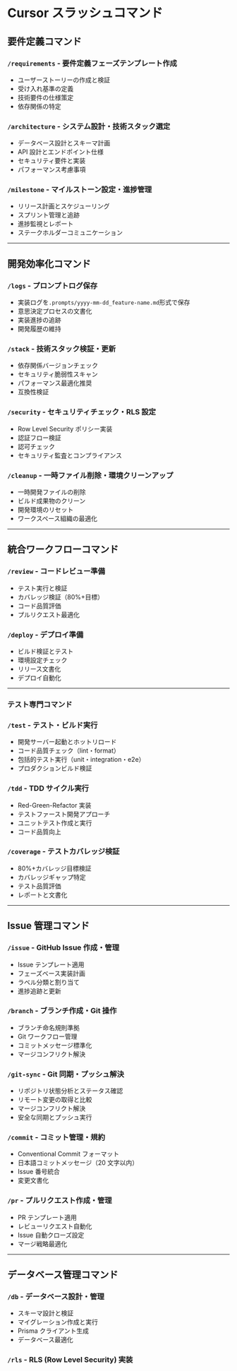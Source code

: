 # Cursor スラッシュコマンド

## 要件定義コマンド

### `/requirements` - 要件定義フェーズテンプレート作成

- ユーザーストーリーの作成と検証
- 受け入れ基準の定義
- 技術要件の仕様策定
- 依存関係の特定

### `/architecture` - システム設計・技術スタック選定

- データベース設計とスキーマ計画
- API 設計とエンドポイント仕様
- セキュリティ要件と実装
- パフォーマンス考慮事項

### `/milestone` - マイルストーン設定・進捗管理

- リリース計画とスケジューリング
- スプリント管理と追跡
- 進捗監視とレポート
- ステークホルダーコミュニケーション

---

## 開発効率化コマンド

### `/logs` - プロンプトログ保存

- 実装ログを`.prompts/yyyy-mm-dd_feature-name.md`形式で保存
- 意思決定プロセスの文書化
- 実装進捗の追跡
- 開発履歴の維持

### `/stack` - 技術スタック検証・更新

- 依存関係バージョンチェック
- セキュリティ脆弱性スキャン
- パフォーマンス最適化推奨
- 互換性検証

### `/security` - セキュリティチェック・RLS 設定

- Row Level Security ポリシー実装
- 認証フロー検証
- 認可チェック
- セキュリティ監査とコンプライアンス

### `/cleanup` - 一時ファイル削除・環境クリーンアップ

- 一時開発ファイルの削除
- ビルド成果物のクリーン
- 開発環境のリセット
- ワークスペース組織の最適化

---

## 統合ワークフローコマンド

### `/review` - コードレビュー準備

- テスト実行と検証
- カバレッジ検証（80%+目標）
- コード品質評価
- プルリクエスト最適化

### `/deploy` - デプロイ準備

- ビルド検証とテスト
- 環境設定チェック
- リリース文書化
- デプロイ自動化

---

### テスト専門コマンド

### `/test` - テスト・ビルド実行

- 開発サーバー起動とホットリロード
- コード品質チェック（lint・format）
- 包括的テスト実行（unit・integration・e2e）
- プロダクションビルド検証

### `/tdd` - TDD サイクル実行

- Red-Green-Refactor 実装
- テストファースト開発アプローチ
- ユニットテスト作成と実行
- コード品質向上

### `/coverage` - テストカバレッジ検証

- 80%+カバレッジ目標検証
- カバレッジギャップ特定
- テスト品質評価
- レポートと文書化

---

## Issue 管理コマンド

### `/issue` - GitHub Issue 作成・管理

- Issue テンプレート適用
- フェーズベース実装計画
- ラベル分類と割り当て
- 進捗追跡と更新

### `/branch` - ブランチ作成・Git 操作

- ブランチ命名規則準拠
- Git ワークフロー管理
- コミットメッセージ標準化
- マージコンフリクト解決

### `/git-sync` - Git 同期・プッシュ解決

- リポジトリ状態分析とステータス確認
- リモート変更の取得と比較
- マージコンフリクト解決
- 安全な同期とプッシュ実行

### `/commit` - コミット管理・規約

- Conventional Commit フォーマット
- 日本語コミットメッセージ（20 文字以内）
- Issue 番号統合
- 変更文書化

### `/pr` - プルリクエスト作成・管理

- PR テンプレート適用
- レビューリクエスト自動化
- Issue 自動クローズ設定
- マージ戦略最適化

---

## データベース管理コマンド

### `/db` - データベース設計・管理

- スキーマ設計と検証
- マイグレーション作成と実行
- Prisma クライアント生成
- データベース最適化

### `/rls` - RLS (Row Level Security) 実装
